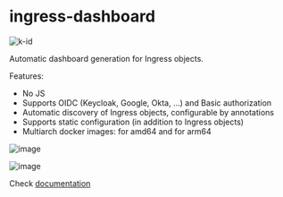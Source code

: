 # ingress-dashboard

![k-id](https://user-images.githubusercontent.com/6597086/145367873-ae85fba7-d3aa-47ba-8100-1ce6518aa463.png)

Automatic dashboard generation for Ingress objects.

Features:

* No JS
* Supports OIDC (Keycloak, Google, Okta, ...) and Basic authorization
* Automatic discovery of Ingress objects, configurable by annotations
* Supports static configuration (in addition to Ingress objects)
* Multiarch docker images: for amd64 and for arm64

![image](https://user-images.githubusercontent.com/6597086/146317711-575b7be9-7fa9-47a4-90ee-5328393f4adc.png)

![image](https://user-images.githubusercontent.com/6597086/150091202-9f8ba83d-22c0-4d66-be16-8a649a2f258d.png)

Check [documentation](http://ingress-dashboard.reddec.net)